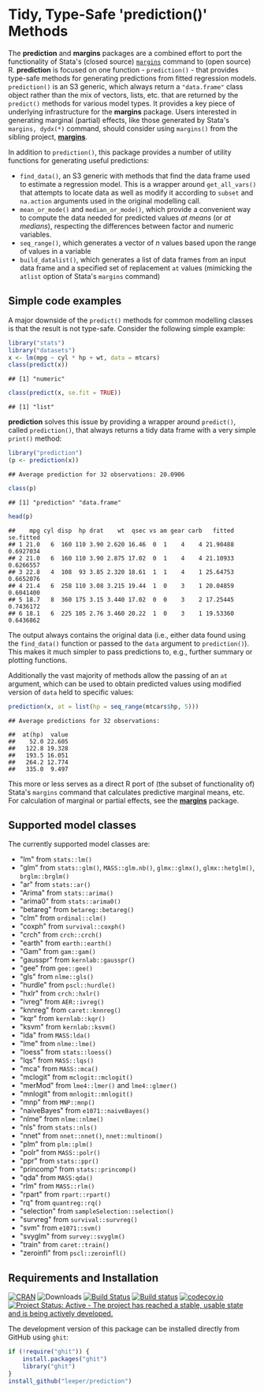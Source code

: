 
Tidy, Type-Safe 'prediction()' Methods
======================================

The **prediction** and **margins** packages are a combined effort to port the functionality of Stata's (closed source) [`margins`](http://www.stata.com/help.cgi?margins) command to (open source) R. **prediction** is focused on one function - `prediction()` - that provides type-safe methods for generating predictions from fitted regression models. `prediction()` is an S3 generic, which always return a `"data.frame"` class object rather than the mix of vectors, lists, etc. that are returned by the `predict()` methods for various model types. It provides a key piece of underlying infrastructure for the **margins** package. Users interested in generating marginal (partial) effects, like those generated by Stata's `margins, dydx(*)` command, should consider using `margins()` from the sibling project, [**margins**](https://cran.r-project.org/package=margins).

In addition to `prediction()`, this package provides a number of utility functions for generating useful predictions:

-   `find_data()`, an S3 generic with methods that find the data frame used to estimate a regression model. This is a wrapper around `get_all_vars()` that attempts to locate data as well as modify it according to `subset` and `na.action` arguments used in the original modelling call.
-   `mean_or_mode()` and `median_or_mode()`, which provide a convenient way to compute the data needed for predicted values *at means* (or *at medians*), respecting the differences between factor and numeric variables.
-   `seq_range()`, which generates a vector of *n* values based upon the range of values in a variable
-   `build_datalist()`, which generates a list of data frames from an input data frame and a specified set of replacement `at` values (mimicking the `atlist` option of Stata's `margins` command)

Simple code examples
--------------------

A major downside of the `predict()` methods for common modelling classes is that the result is not type-safe. Consider the following simple example:

``` r
library("stats")
library("datasets")
x <- lm(mpg ~ cyl * hp + wt, data = mtcars)
class(predict(x))
```

    ## [1] "numeric"

``` r
class(predict(x, se.fit = TRUE))
```

    ## [1] "list"

**prediction** solves this issue by providing a wrapper around `predict()`, called `prediction()`, that always returns a tidy data frame with a very simple `print()` method:

``` r
library("prediction")
(p <- prediction(x))
```

    ## Average prediction for 32 observations: 20.0906

``` r
class(p)
```

    ## [1] "prediction" "data.frame"

``` r
head(p)
```

    ##    mpg cyl disp  hp drat    wt  qsec vs am gear carb   fitted se.fitted
    ## 1 21.0   6  160 110 3.90 2.620 16.46  0  1    4    4 21.90488 0.6927034
    ## 2 21.0   6  160 110 3.90 2.875 17.02  0  1    4    4 21.10933 0.6266557
    ## 3 22.8   4  108  93 3.85 2.320 18.61  1  1    4    1 25.64753 0.6652076
    ## 4 21.4   6  258 110 3.08 3.215 19.44  1  0    3    1 20.04859 0.6041400
    ## 5 18.7   8  360 175 3.15 3.440 17.02  0  0    3    2 17.25445 0.7436172
    ## 6 18.1   6  225 105 2.76 3.460 20.22  1  0    3    1 19.53360 0.6436862

The output always contains the original data (i.e., either data found using the `find_data()` function or passed to the `data` argument to `prediction()`). This makes it much simpler to pass predictions to, e.g., further summary or plotting functions.

Additionally the vast majority of methods allow the passing of an `at` argument, which can be used to obtain predicted values using modified version of `data` held to specific values:

``` r
prediction(x, at = list(hp = seq_range(mtcars$hp, 5)))
```

    ## Average predictions for 32 observations:

    ##  at(hp)  value
    ##    52.0 22.605
    ##   122.8 19.328
    ##   193.5 16.051
    ##   264.2 12.774
    ##   335.0  9.497

This more or less serves as a direct R port of (the subset of functionality of) Stata's `margins` command that calculates predictive marginal means, etc. For calculation of marginal or partial effects, see the [**margins**](https://cran.r-project.org/package=margins) package.

Supported model classes
-----------------------

The currently supported model classes are:

-   "lm" from `stats::lm()`
-   "glm" from `stats::glm()`, `MASS::glm.nb()`, `glmx::glmx()`, `glmx::hetglm()`, `brglm::brglm()`
-   "ar" from `stats::ar()`
-   "Arima" from `stats::arima()`
-   "arima0" from `stats::arima0()`
-   "betareg" from `betareg::betareg()`
-   "clm" from `ordinal::clm()`
-   "coxph" from `survival::coxph()`
-   "crch" from `crch::crch()`
-   "earth" from `earth::earth()`
-   "Gam" from `gam::gam()`
-   "gausspr" from `kernlab::gausspr()`
-   "gee" from `gee::gee()`
-   "gls" from `nlme::gls()`
-   "hurdle" from `pscl::hurdle()`
-   "hxlr" from `crch::hxlr()`
-   "ivreg" from `AER::ivreg()`
-   "knnreg" from `caret::knnreg()`
-   "kqr" from `kernlab::kqr()`
-   "ksvm" from `kernlab::ksvm()`
-   "lda" from `MASS:lda()`
-   "lme" from `nlme::lme()`
-   "loess" from `stats::loess()`
-   "lqs" from `MASS::lqs()`
-   "mca" from `MASS::mca()`
-   "mclogit" from `mclogit::mclogit()`
-   "merMod" from `lme4::lmer()` and `lme4::glmer()`
-   "mnlogit" from `mnlogit::mnlogit()`
-   "mnp" from `MNP::mnp()`
-   "naiveBayes" from `e1071::naiveBayes()`
-   "nlme" from `nlme::nlme()`
-   "nls" from `stats::nls()`
-   "nnet" from `nnet::nnet()`, `nnet::multinom()`
-   "plm" from `plm::plm()`
-   "polr" from `MASS::polr()`
-   "ppr" from `stats::ppr()`
-   "princomp" from `stats::princomp()`
-   "qda" from `MASS:qda()`
-   "rlm" from `MASS::rlm()`
-   "rpart" from `rpart::rpart()`
-   "rq" from `quantreg::rq()`
-   "selection" from `sampleSelection::selection()`
-   "survreg" from `survival::survreg()`
-   "svm" from `e1071::svm()`
-   "svyglm" from `survey::svyglm()`
-   "train" from `caret::train()`
-   "zeroinfl" from `pscl::zeroinfl()`

Requirements and Installation
-----------------------------

[![CRAN](http://www.r-pkg.org/badges/version/prediction)](https://cran.r-project.org/package=prediction) ![Downloads](http://cranlogs.r-pkg.org/badges/prediction) [![Build Status](https://travis-ci.org/leeper/prediction.svg?branch=master)](https://travis-ci.org/leeper/prediction) [![Build status](https://ci.appveyor.com/api/projects/status/a4tebeoa98cq07gy/branch/master?svg=true)](https://ci.appveyor.com/project/leeper/prediction/branch/master) [![codecov.io](http://codecov.io/github/leeper/prediction/coverage.svg?branch=master)](http://codecov.io/github/leeper/prediction?branch=master) [![Project Status: Active - The project has reached a stable, usable state and is being actively developed.](http://www.repostatus.org/badges/latest/active.svg)](http://www.repostatus.org/#active)

The development version of this package can be installed directly from GitHub using `ghit`:

``` r
if (!require("ghit")) {
    install.packages("ghit")
    library("ghit")
}
install_github("leeper/prediction")
```
